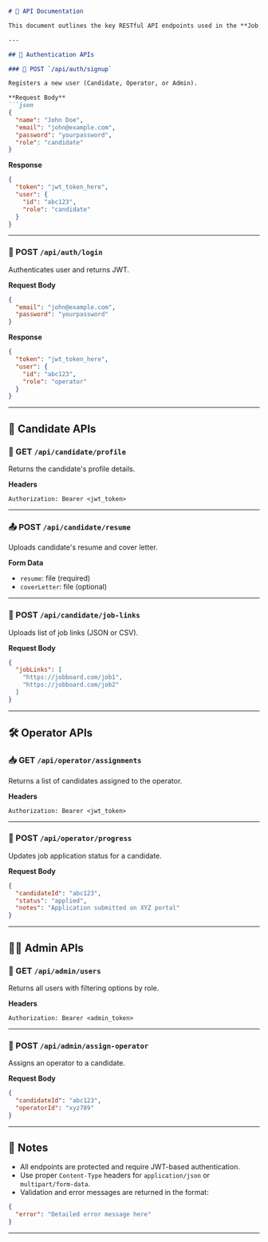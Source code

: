 ```markdown

# 📘 API Documentation

This document outlines the key RESTful API endpoints used in the **Job Application Outsourcing Platform**.

---

## 🔐 Authentication APIs

### 📝 POST `/api/auth/signup`

Registers a new user (Candidate, Operator, or Admin).

**Request Body**
```json
{
  "name": "John Doe",
  "email": "john@example.com",
  "password": "yourpassword",
  "role": "candidate"
}
```

**Response**
```json
{
  "token": "jwt_token_here",
  "user": {
    "id": "abc123",
    "role": "candidate"
  }
}
```

---

### 🔑 POST `/api/auth/login`

Authenticates user and returns JWT.

**Request Body**
```json
{
  "email": "john@example.com",
  "password": "yourpassword"
}
```

**Response**
```json
{
  "token": "jwt_token_here",
  "user": {
    "id": "abc123",
    "role": "operator"
  }
}
```

---

## 👤 Candidate APIs

### 📄 GET `/api/candidate/profile`

Returns the candidate's profile details.

**Headers**
```
Authorization: Bearer <jwt_token>
```

---

### 📤 POST `/api/candidate/resume`

Uploads candidate's resume and cover letter.

**Form Data**
- `resume`: file (required)
- `coverLetter`: file (optional)

---

### 🔗 POST `/api/candidate/job-links`

Uploads list of job links (JSON or CSV).

**Request Body**
```json
{
  "jobLinks": [
    "https://jobboard.com/job1",
    "https://jobboard.com/job2"
  ]
}
```

---

## 🛠️ Operator APIs

### 📥 GET `/api/operator/assignments`

Returns a list of candidates assigned to the operator.

**Headers**
```
Authorization: Bearer <jwt_token>
```

---

### 📌 POST `/api/operator/progress`

Updates job application status for a candidate.

**Request Body**
```json
{
  "candidateId": "abc123",
  "status": "applied",
  "notes": "Application submitted on XYZ portal"
}
```

---

## 🧑‍💼 Admin APIs

### 👥 GET `/api/admin/users`

Returns all users with filtering options by role.

**Headers**
```
Authorization: Bearer <admin_token>
```

---

### 🔁 POST `/api/admin/assign-operator`

Assigns an operator to a candidate.

**Request Body**
```json
{
  "candidateId": "abc123",
  "operatorId": "xyz789"
}
```

---

## 📎 Notes

- All endpoints are protected and require JWT-based authentication.
- Use proper `Content-Type` headers for `application/json` or `multipart/form-data`.
- Validation and error messages are returned in the format:
```json
{
  "error": "Detailed error message here"
}
```

---
